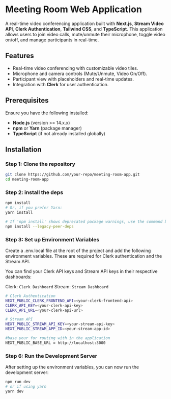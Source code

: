 # Meeting Room Web Application

A real-time video conferencing application built with **Next.js**, **Stream Video API**, **Clerk Authentication**, **Tailwind CSS**, and **TypeScript**. This application allows users to join video calls, mute/unmute their microphone, toggle video on/off, and manage participants in real-time.

## Features

- Real-time video conferencing with customizable video tiles.
- Microphone and camera controls (Mute/Unmute, Video On/Off).
- Participant view with placeholders and real-time updates.
- Integration with **Clerk** for user authentication.

## Prerequisites

Ensure you have the following installed:

- **Node.js** (version >= 14.x.x)
- **npm** or **Yarn** (package manager)
- **TypeScript** (if not already installed globally)

## Installation

### Step 1: Clone the repository

```bash
git clone https://github.com/your-repo/meeting-room-app.git
cd meeting-room-app
```

### Step 2: install the deps

```bash
npm install
# Or, if you prefer Yarn:
yarn install

# If 'npm install' shows deprecated package warnings, use the command below:
npm install --legacy-peer-deps

```


### Step 3: Set up Environment Variables
Create a .env.local file at the root of the project and add the following environment variables. These are required for Clerk authentication and the Stream API.

You can find your Clerk API keys and Stream API keys in their respective dashboards:

Clerk: `Clerk Dashboard`
Stream: `Stream Dashboard`
```bash
# Clerk Authentication
NEXT_PUBLIC_CLERK_FRONTEND_API=<your-clerk-frontend-api>
CLERK_API_KEY=<your-clerk-api-key>
CLERK_API_URL=<your-clerk-api-url>

# Stream API
NEXT_PUBLIC_STREAM_API_KEY=<your-stream-api-key>
NEXT_PUBLIC_STREAM_APP_ID=<your-stream-app-id>

#base your for routing with in the application
NEXT_PUBLIC_BASE_URL = http://localhost:3000

```



### Step 6: Run the Development Server
After setting up the environment variables, you can now run the development server:
```bash
npm run dev
# or if using yarn
yarn dev
```
